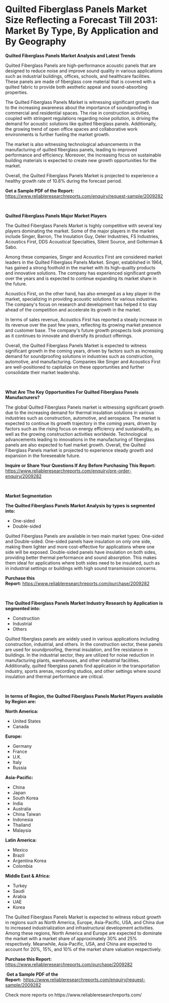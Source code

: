 <p><h1>Quilted Fiberglass Panels Market Size Reflecting a Forecast Till 2031: Market By Type, By Application and By Geography</h1></p><p><strong>Quilted Fiberglass Panels Market Analysis and Latest Trends</strong></p>
<p><p>Quilted Fiberglass Panels are high-performance acoustic panels that are designed to reduce noise and improve sound quality in various applications such as industrial buildings, offices, schools, and healthcare facilities. These panels are made of fiberglass core material that is covered with a quilted fabric to provide both aesthetic appeal and sound-absorbing properties.</p><p>The Quilted Fiberglass Panels Market is witnessing significant growth due to the increasing awareness about the importance of soundproofing in commercial and residential spaces. The rise in construction activities, coupled with stringent regulations regarding noise pollution, is driving the demand for acoustic solutions like quilted fiberglass panels. Additionally, the growing trend of open office spaces and collaborative work environments is further fueling the market growth.</p><p>The market is also witnessing technological advancements in the manufacturing of quilted fiberglass panels, leading to improved performance and efficiency. Moreover, the increasing focus on sustainable building materials is expected to create new growth opportunities for the market.</p><p>Overall, the Quilted Fiberglass Panels Market is projected to experience a healthy growth rate of 10.8% during the forecast period.</p></p>
<p><strong>Get a Sample PDF of the Report:&nbsp;</strong> <a href="https://www.reliableresearchreports.com/enquiry/request-sample/2009282">https://www.reliableresearchreports.com/enquiry/request-sample/2009282</a></p>
<p>&nbsp;</p>
<p><strong>Quilted Fiberglass Panels Major Market Players</strong></p>
<p><p>The Quilted Fiberglass Panels Market is highly competitive with several key players dominating the market. Some of the major players in the market include Singer, Barron, The Insulation Guy, Oeler Industries, FS Industries, Acoustics First, DDS Acoustical Specialties, Silent Source, and Golterman & Sabo. </p><p>Among these companies, Singer and Acoustics First are considered market leaders in the Quilted Fiberglass Panels Market. Singer, established in 1964, has gained a strong foothold in the market with its high-quality products and innovative solutions. The company has experienced significant growth over the years and is expected to continue expanding its market share in the future.</p><p>Acoustics First, on the other hand, has also emerged as a key player in the market, specializing in providing acoustic solutions for various industries. The company's focus on research and development has helped it to stay ahead of the competition and accelerate its growth in the market.</p><p>In terms of sales revenue, Acoustics First has reported a steady increase in its revenue over the past few years, reflecting its growing market presence and customer base. The company's future growth prospects look promising as it continues to innovate and diversify its product offerings.</p><p>Overall, the Quilted Fiberglass Panels Market is expected to witness significant growth in the coming years, driven by factors such as increasing demand for soundproofing solutions in industries such as construction, automotive, and manufacturing. Companies like Singer and Acoustics First are well-positioned to capitalize on these opportunities and further consolidate their market leadership.</p></p>
<p>&nbsp;</p>
<p><strong>What Are The Key Opportunities For Quilted Fiberglass Panels Manufacturers?</strong></p>
<p><p>The global Quilted Fiberglass Panels market is witnessing significant growth due to the increasing demand for thermal insulation solutions in various industries such as construction, automotive, and aerospace. The market is expected to continue its growth trajectory in the coming years, driven by factors such as the rising focus on energy efficiency and sustainability, as well as the growing construction activities worldwide. Technological advancements leading to innovations in the manufacturing of fiberglass panels are also expected to fuel market growth. Overall, the Quilted Fiberglass Panels market is projected to experience steady growth and expansion in the foreseeable future.</p></p>
<p><strong>Inquire or Share Your Questions If Any Before Purchasing This Report:</strong> <a href="https://www.reliableresearchreports.com/enquiry/pre-order-enquiry/2009282">https://www.reliableresearchreports.com/enquiry/pre-order-enquiry/2009282</a></p>
<p>&nbsp;</p>
<p><strong>Market Segmentation</strong></p>
<p><strong>The Quilted Fiberglass Panels Market Analysis by types is segmented into:</strong></p>
<p><ul><li>One-sided</li><li>Double-sided</li></ul></p>
<p><p>Quilted Fiberglass Panels are available in two main market types: One-sided and Double-sided. One-sided panels have insulation on only one side, making them lighter and more cost-effective for applications where one side will be exposed. Double-sided panels have insulation on both sides, providing better thermal performance and sound absorption. This makes them ideal for applications where both sides need to be insulated, such as in industrial settings or buildings with high sound transmission concerns.</p></p>
<p><strong>Purchase this Report:&nbsp;</strong><a href="https://www.reliableresearchreports.com/purchase/2009282">https://www.reliableresearchreports.com/purchase/2009282</a></p>
<p>&nbsp;</p>
<p><strong>The Quilted Fiberglass Panels Market Industry Research by Application is segmented into:</strong></p>
<p><ul><li>Construction</li><li>Industrial</li><li>Others</li></ul></p>
<p><p>Quilted fiberglass panels are widely used in various applications including construction, industrial, and others. In the construction sector, these panels are used for soundproofing, thermal insulation, and fire resistance in buildings. In the industrial sector, they are utilized for noise reduction in manufacturing plants, warehouses, and other industrial facilities. Additionally, quilted fiberglass panels find application in the transportation industry, sports arenas, recording studios, and other settings where sound insulation and thermal performance are critical.</p></p>
<p>&nbsp;</p>
<p><strong>In terms of Region, the Quilted Fiberglass Panels Market Players available by Region are:</strong></p>
<p>
    <p> <strong> North America: </strong>
        <ul>
            <li>United States</li>
            <li>Canada</li>
        </ul>
        </p> 
    <p> <strong> Europe: </strong>
        <ul>
            <li>Germany</li>
            <li>France</li>
            <li>U.K.</li>
            <li>Italy</li>
            <li>Russia</li>
        </ul>
        </p> 
    <p> <strong> Asia-Pacific: </strong>
        <ul>
            <li>China</li>
            <li>Japan</li>
            <li>South Korea</li>
            <li>India</li>
            <li>Australia</li>
            <li>China Taiwan</li>
            <li>Indonesia</li>
            <li>Thailand</li>
            <li>Malaysia</li>
        </ul>
        </p> 
    <p> <strong> Latin America: </strong>
        <ul>
            <li>Mexico</li>
            <li>Brazil</li>
            <li>Argentina Korea</li>
            <li>Colombia</li>
        </ul>
        </p> 
    <p> <strong> Middle East & Africa: </strong>
        <ul>
            <li>Turkey</li>
            <li>Saudi</li>
            <li>Arabia</li>
            <li>UAE</li>
            <li>Korea</li>
        </ul>
    </p>
    </p>
<p><p>The Quilted Fiberglass Panels Market is expected to witness robust growth in regions such as North America, Europe, Asia-Pacific, USA, and China due to increased industrialization and infrastructural development activities. Among these regions, North America and Europe are expected to dominate the market with a market share of approximately 30% and 25% respectively. Meanwhile, Asia-Pacific, USA, and China are expected to account for 20%, 15%, and 10% of the market share valuation respectively.</p></p>
<p><strong>Purchase this Report: </strong><a href="https://www.reliableresearchreports.com/purchase/2009282">https://www.reliableresearchreports.com/purchase/2009282</a></p>
<p>&nbsp;<strong>Get a Sample PDF of the Report:&nbsp;&nbsp;</strong><a href="https://www.reliableresearchreports.com/enquiry/request-sample/2009282">https://www.reliableresearchreports.com/enquiry/request-sample/2009282</a></p>
<p><strong></strong></p>
<p>Check more reports on https://www.reliableresearchreports.com/</p>